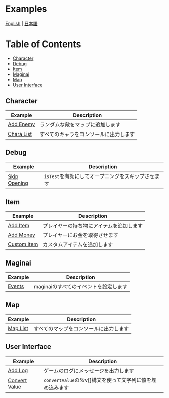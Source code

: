 # Examples
[English](./README_en.md) | [日本語](./README.md)

# Table of Contents
- [Character](#character)
- [Debug](#debug)
- [Item](#item)
- [Maginai](#maginai)
- [Map](#map)
- [User Interface](#user-interface)

## Character
| Example | Description |
| --- | --- |
| [Add Enemy](./character/example-add-enemy/init.js) | ランダムな敵をマップに追加します |
| [Chara List](./character/example-chara-list/init.js) | すべてのキャラをコンソールに出力します |

## Debug

| Example | Description |
| --- | --- |
| [Skip Opening](./debug/example-skip-opening/init.js) | `isTest`を有効にしてオープニングをスキップさせます |

## Item
| Example | Description |
| --- | --- |
| [Add Item](./item/example-add-item/init.js) | プレイヤーの持ち物にアイテムを追加します |
| [Add Money](./item/example-add-money/init.js) | プレイヤーにお金を取得させます |
| [Custom Item](./item/example-custom-item/init.js) | カスタムアイテムを追加します |

## Maginai
| Example | Description |
| --- | --- |
| [Events](./maginai/example-events/init.js) | maginaiのすべてのイベントを設定します |

## Map
| Example | Description |
| --- | --- |
| [Map List](./map/example-map-list/init.js) | すべてのマップをコンソールに出力します |

## User Interface
| Example | Description |
| --- | --- |
| [Add Log](./user-interface/example-add-log/init.js) | ゲームのログにメッセージを出力します |
| [Convert Value](./user-interface/example-convert-value/init.js) | `convertValue`の%v[]構文を使って文字列に値を埋め込みます |